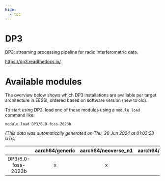 ```yaml
---
hide:
  - toc
---
```


DP3
===


DP3: streaming processing pipeline for radio interferometric data.

https://dp3.readthedocs.io/
# Available modules


The overview below shows which DP3 installations are available per target architecture in EESSI, ordered based on software version (new to old).

To start using DP3, load one of these modules using a `module load` command like:

```shell
module load DP3/6.0-foss-2023b
```

*(This data was automatically generated on Thu, 20 Jun 2024 at 01:03:28 UTC)*  

| |aarch64/generic|aarch64/neoverse_n1|aarch64/neoverse_v1|x86_64/generic|x86_64/amd/zen2|x86_64/amd/zen3|x86_64/intel/haswell|x86_64/intel/skylake_avx512|
| :---: | :---: | :---: | :---: | :---: | :---: | :---: | :---: | :---: |
|DP3/6.0-foss-2023b|x|x|x|x|x|x|x|x|
